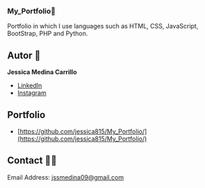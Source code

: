 ### My_Portfolio📝
Portfolio in which I use languages such as HTML, CSS, JavaScript, BootStrap, PHP and Python.

## Autor 🌺
**Jessica Medina Carrillo**

* [LinkedIn](https://www.www.linkedin.com/in/jessica-medina-carrillo)
* [Instagram](https://www.instagram.com/jessicamonzerrat)

## Portfolio 
- [https://github.com/jessica815/My_Portfolio/](https://github.com/jessica815/My_Portfolio/)

## Contact 📲😛
Email Address: jssmedina09@gmail.com

